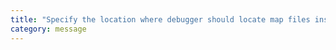 ```yaml
---
title: "Specify the location where debugger should locate map files instead of generated locations."
category: message
---
```

